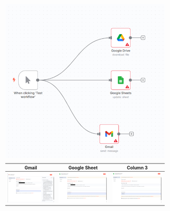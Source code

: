 
![Alt text1](./img/01.png)



<table>
  <thead>
    <tr>
      <th>Gmail         </th>
      <th>Google Sheet         </th>
      <th>Column 3         </th>
    </tr>
  </thead>
  <tbody>
    <tr>
      <td><img src="./img/02.png" alt="Alt text2"></td>
      <td><img src="./img/03.png" alt="Alt text3"></td>
      <td><img src="./img/04.png" alt="Alt text4"></td>
    </tr>
  </tbody>
</table>